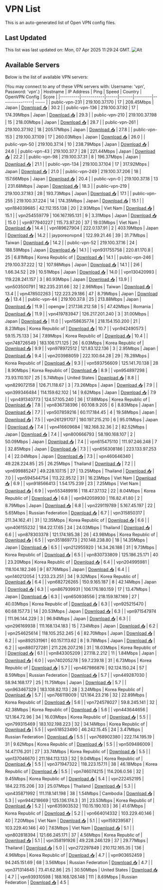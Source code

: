 # VPN List

This is an auto-generated list of Open VPN config files.

## Last Updated

This list was last updated on: Mon, 07 Apr 2025 11:29:24 GMT.
![Alt](https://repobeats.axiom.co/api/embed/186b98318ef1479477931607c1ad7d823f12451f.svg "Repobeats analytics image")

## Available Servers

Below is the list of available VPN servers:

(You may connect to any of these VPN servers with: Username: 'vpn', Password: 'vpn'.)
| Hostname | IP Address | Ping | Speed | Country | OpenVPN Config | Score |
|----------|------------|------|-------|---------|----------------| ----- |
| public-vpn-231 | 219.100.37.170 | 17 | 208.45Mbps | Japan | [Download 📥](./configs/server_0_JP.ovpn) | 30.2 |
| public-vpn-136 | 219.100.37.92 | 17 | 174.39Mbps | Japan | [Download 📥](./configs/server_1_JP.ovpn) | 29.3 |
| public-vpn-210 | 219.100.37.198 | 15 | 218.00Mbps | Japan | [Download 📥](./configs/server_2_JP.ovpn) | 28.7 |
| public-vpn-261 | 219.100.37.192 | 18 | 205.17Mbps | Japan | [Download 📥](./configs/server_3_JP.ovpn) | 27.8 |
| public-vpn-153 | 219.100.37.109 | 17 | 260.03Mbps | Japan | [Download 📥](./configs/server_4_JP.ovpn) | 26.0 |
| public-vpn-50 | 219.100.37.14 | 10 | 238.79Mbps | Japan | [Download 📥](./configs/server_5_JP.ovpn) | 24.6 |
| public-vpn-43 | 219.100.37.7 | 28 | 221.44Mbps | Japan | [Download 📥](./configs/server_6_JP.ovpn) | 22.2 |
| public-vpn-98 | 219.100.37.31 | 8 | 196.37Mbps | Japan | [Download 📥](./configs/server_7_JP.ovpn) | 21.1 |
| public-vpn-134 | 219.100.37.104 | 17 | 317.92Mbps | Japan | [Download 📥](./configs/server_8_JP.ovpn) | 21.0 |
| public-vpn-249 | 219.100.37.206 | 18 | 157.66Mbps | Japan | [Download 📥](./configs/server_9_JP.ovpn) | 20.4 |
| public-vpn-0 | 219.100.37.18 | 13 | 231.68Mbps | Japan | [Download 📥](./configs/server_10_JP.ovpn) | 18.3 |
| public-vpn-219 | 219.100.37.183 | 28 | 193.73Mbps | Japan | [Download 📥](./configs/server_11_JP.ovpn) | 17.1 |
| public-vpn-255 | 219.100.37.224 | 14 | 174.35Mbps | Japan | [Download 📥](./configs/server_12_JP.ovpn) | 15.1 |
| vpn184039685 | 42.112.155.138 | 20 | 2.93Mbps | Viet Nam | [Download 📥](./configs/server_13_VN.ovpn) | 15.1 |
| vpn254559779 | 106.167.195.131 | 9 | 3.31Mbps | Japan | [Download 📥](./configs/server_14_JP.ovpn) | 15.0 |
| vpn977940227 | 115.73.97.20 | 37 | 19.03Mbps | Viet Nam | [Download 📥](./configs/server_15_VN.ovpn) | 14.4 |
| vpn189627904 | 222.0.137.91 | 2 | 403.19Mbps | Japan | [Download 📥](./configs/server_16_JP.ovpn) | 14.2 |
| jayporeonvpn4 | 122.99.21.46 | 39 | 31.71Mbps | Taiwan | [Download 📥](./configs/server_17_TW.ovpn) | 14.2 |
| public-vpn-52 | 219.100.37.16 | 24 | 188.59Mbps | Japan | [Download 📥](./configs/server_18_JP.ovpn) | 14.1 |
| vpn931755758 | 220.81.170.8 | 25 | 6.81Mbps | Korea Republic of | [Download 📥](./configs/server_19_KR.ovpn) | 14.1 |
| public-vpn-246 | 219.100.37.222 | 12 | 107.98Mbps | Japan | [Download 📥](./configs/server_20_JP.ovpn) | 14.1 |
| 2i6 | 1.66.34.52 | 29 | 10.51Mbps | Japan | [Download 📥](./configs/server_21_JP.ovpn) | 14.0 |
| vpn130420993 | 119.228.241.157 | 3 | 80.93Mbps | Japan | [Download 📥](./configs/server_22_JP.ovpn) | 13.9 |
| vpn503500791 | 182.235.231.66 | 32 | 2.96Mbps | Taiwan | [Download 📥](./configs/server_23_TW.ovpn) | 13.4 |
| vpn478502263 | 122.223.29.186 | 47 | 8.79Mbps | Japan | [Download 📥](./configs/server_24_JP.ovpn) | 13.4 |
| public-vpn-44 | 219.100.37.8 | 25 | 213.88Mbps | Japan | [Download 📥](./configs/server_25_JP.ovpn) | 11.9 |
| opengw | 217.138.212.58 | 5 | 47.42Mbps | Romania | [Download 📥](./configs/server_26_RO.ovpn) | 11.9 |
| vpn419783947 | 126.217.201.240 | 3 | 31.00Mbps | Japan | [Download 📥](./configs/server_27_JP.ovpn) | 11.0 |
| vpn158635774 | 218.154.150.200 | 21 | 8.23Mbps | Korea Republic of | [Download 📥](./configs/server_28_KR.ovpn) | 10.7 |
| vpn942490573 | 59.15.75.133 | 34 | 7.89Mbps | Korea Republic of | [Download 📥](./configs/server_29_KR.ovpn) | 10.4 |
| vpn748726549 | 183.106.171.125 | 26 | 6.03Mbps | Korea Republic of | [Download 📥](./configs/server_30_KR.ovpn) | 9.9 |
| vpn978972512 | 121.83.122.136 | 3 | 2.95Mbps | Japan | [Download 📥](./configs/server_31_JP.ovpn) | 9.4 |
| vpn203988059 | 222.100.64.28 | 29 | 78.28Mbps | Korea Republic of | [Download 📥](./configs/server_32_KR.ovpn) | 9.3 |
| vpn593756609 | 125.141.70.138 | 28 | 8.90Mbps | Korea Republic of | [Download 📥](./configs/server_33_KR.ovpn) | 8.9 |
| vpn954897298 | 73.93.110.107 | 25 | 5.74Mbps | United States | [Download 📥](./configs/server_34_US.ovpn) | 8.8 |
| vpn829072158 | 126.71.118.67 | 3 | 73.26Mbps | Japan | [Download 📥](./configs/server_35_JP.ovpn) | 7.9 |
| vpn399346484 | 114.159.62.102 | 14 | 9.62Mbps | Japan | [Download 📥](./configs/server_36_JP.ovpn) | 7.9 |
| vpn491340773 | 124.57.105.240 | 36 | 17.88Mbps | Korea Republic of | [Download 📥](./configs/server_37_KR.ovpn) | 7.8 |
| vpn836738396 | 60.108.9.205 | 6 | 8.83Mbps | Japan | [Download 📥](./configs/server_38_JP.ovpn) | 7.7 |
| vpn507859216 | 60.117.184.45 | 4 | 19.58Mbps | Japan | [Download 📥](./configs/server_39_JP.ovpn) | 7.5 |
| vpn261291707 | 180.197.215.210 | 6 | 95.01Mbps | Japan | [Download 📥](./configs/server_40_JP.ovpn) | 7.4 |
| vpn416609684 | 182.168.32.36 | 2 | 82.52Mbps | Japan | [Download 📥](./configs/server_41_JP.ovpn) | 7.4 |
| vpn800666793 | 58.190.168.107 | 2 | 50.09Mbps | Japan | [Download 📥](./configs/server_42_JP.ovpn) | 7.4 |
| vpn615475110 | 111.97.246.248 | 7 | 32.85Mbps | Japan | [Download 📥](./configs/server_43_JP.ovpn) | 7.3 |
| vpn656308186 | 223.133.97.253 | 4 | 22.04Mbps | Japan | [Download 📥](./configs/server_44_JP.ovpn) | 7.3 |
| vpn460646340 | 49.228.224.85 | 25 | 26.25Mbps | Thailand | [Download 📥](./configs/server_45_TH.ovpn) | 7.2 |
| vpn699885247 | 49.228.107.15 | 27 | 13.25Mbps | Thailand | [Download 📥](./configs/server_46_TH.ovpn) | 7.0 |
| vpn594544754 | 113.22.95.12 | 31 | 16.23Mbps | Viet Nam | [Download 📥](./configs/server_47_VN.ovpn) | 6.9 |
| vpn918566413 | 1.54.175.239 | 23 | 7.25Mbps | Viet Nam | [Download 📥](./configs/server_48_VN.ovpn) | 6.9 |
| vpn553489916 | 118.47.37.132 | 22 | 8.04Mbps | Korea Republic of | [Download 📥](./configs/server_49_KR.ovpn) | 6.8 |
| vpn942059930 | 116.82.41.80 | 2 | 8.79Mbps | Japan | [Download 📥](./configs/server_50_JP.ovpn) | 6.8 |
| vpn229119789 | 5.167.45.197 | 22 | 5.65Mbps | Russian Federation | [Download 📥](./configs/server_51_RU.ovpn) | 6.7 |
| vpn315850317 | 211.34.162.41 | 31 | 12.35Mbps | Korea Republic of | [Download 📥](./configs/server_52_KR.ovpn) | 6.6 |
| vpn406155232 | 184.22.17.65 | 24 | 24.03Mbps | Thailand | [Download 📥](./configs/server_53_TH.ovpn) | 6.6 |
| vpn878303378 | 121.174.185.38 | 26 | 43.98Mbps | Korea Republic of | [Download 📥](./configs/server_54_KR.ovpn) | 6.5 |
| vpn351869773 | 210.148.238.80 | 18 | 14.35Mbps | Japan | [Download 📥](./configs/server_55_JP.ovpn) | 6.5 |
| vpn212955920 | 14.34.26.188 | 31 | 9.73Mbps | Korea Republic of | [Download 📥](./configs/server_56_KR.ovpn) | 6.5 |
| vpn830733809 | 125.186.25.171 | 40 | 23.20Mbps | Korea Republic of | [Download 📥](./configs/server_57_KR.ovpn) | 6.4 |
| vpn204995981 | 118.104.182.246 | 9 | 87.76Mbps | Japan | [Download 📥](./configs/server_58_JP.ovpn) | 6.4 |
| vpn140212054 | 1.233.23.251 | 34 | 9.32Mbps | Korea Republic of | [Download 📥](./configs/server_59_KR.ovpn) | 6.4 |
| vpn682726265 | 150.9.165.187 | 8 | 42.14Mbps | Japan | [Download 📥](./configs/server_60_JP.ovpn) | 6.3 |
| vpn867939931 | 106.176.180.159 | 17 | 13.47Mbps | Japan | [Download 📥](./configs/server_61_JP.ovpn) | 6.3 |
| vpn650938556 | 218.159.187.169 | 27 | 40.03Mbps | Korea Republic of | [Download 📥](./configs/server_62_KR.ovpn) | 6.3 |
| vpn925215470 | 60.68.157.73 | 14 | 20.53Mbps | Japan | [Download 📥](./configs/server_63_JP.ovpn) | 6.3 |
| vpn971547974 | 111.96.144.229 | 3 | 96.94Mbps | Japan | [Download 📥](./configs/server_64_JP.ovpn) | 6.3 |
| vpn296169938 | 111.168.134.183 | 15 | 7.34Mbps | Japan | [Download 📥](./configs/server_65_JP.ovpn) | 6.2 |
| vpn254625614 | 118.105.252.245 | 6 | 82.70Mbps | Japan | [Download 📥](./configs/server_66_JP.ovpn) | 6.2 |
| vpn892531961 | 60.157.113.62 | 8 | 9.78Mbps | Japan | [Download 📥](./configs/server_67_JP.ovpn) | 6.2 |
| vpn880727281 | 211.226.207.216 | 31 | 18.03Mbps | Korea Republic of | [Download 📥](./configs/server_68_KR.ovpn) | 6.1 |
| vpn843305209 | 27.118.2.212 | 11 | 1.84Mbps | Japan | [Download 📥](./configs/server_69_JP.ovpn) | 6.0 |
| vpn740205278 | 59.7.239.18 | 31 | 6.73Mbps | Korea Republic of | [Download 📥](./configs/server_70_KR.ovpn) | 5.7 |
| vpn467986876 | 92.124.150.24 | 57 | 8.59Mbps | Russian Federation | [Download 📥](./configs/server_71_RU.ovpn) | 5.7 |
| vpn449287030 | 58.94.168.177 | 25 | 11.75Mbps | Japan | [Download 📥](./configs/server_72_JP.ovpn) | 5.7 |
| vpn963467329 | 183.108.82.113 | 28 | 3.24Mbps | Korea Republic of | [Download 📥](./configs/server_73_KR.ovpn) | 5.7 |
| vpn766119009 | 121.164.23.216 | 32 | 22.89Mbps | Korea Republic of | [Download 📥](./configs/server_74_KR.ovpn) | 5.6 |
| vpn724578027 | 59.8.245.141 | 32 | 42.38Mbps | Korea Republic of | [Download 📥](./configs/server_75_KR.ovpn) | 5.6 |
| vpn443644656 | 121.164.72.96 | 34 | 16.03Mbps | Korea Republic of | [Download 📥](./configs/server_76_KR.ovpn) | 5.5 |
| vpn799315469 | 183.102.198.223 | 32 | 34.14Mbps | Korea Republic of | [Download 📥](./configs/server_77_KR.ovpn) | 5.5 |
| vpn518523490 | 46.242.15.45 | 24 | 3.47Mbps | Russian Federation | [Download 📥](./configs/server_78_RU.ovpn) | 5.5 |
| vpn768902380 | 222.114.195.19 | 31 | 9.62Mbps | Korea Republic of | [Download 📥](./configs/server_79_KR.ovpn) | 5.5 |
| vpn509486009 | 14.47.176.201 | 27 | 33.74Mbps | Korea Republic of | [Download 📥](./configs/server_80_KR.ovpn) | 5.5 |
| vpn137046670 | 211.184.113.133 | 32 | 9.04Mbps | Korea Republic of | [Download 📥](./configs/server_81_KR.ovpn) | 5.5 |
| vpn371947322 | 118.223.157.11 | 38 | 46.18Mbps | Korea Republic of | [Download 📥](./configs/server_82_KR.ovpn) | 5.5 |
| vpn746074215 | 114.206.0.56 | 32 | 9.45Mbps | Korea Republic of | [Download 📥](./configs/server_83_KR.ovpn) | 5.4 |
| vpn222452195 | 184.22.115.206 | 33 | 25.07Mbps | Thailand | [Download 📥](./configs/server_84_TH.ovpn) | 5.3 |
| vpn435871992 | 111.118.141.198 | 38 | 1.54Mbps | Cambodia | [Download 📥](./configs/server_85_KH.ovpn) | 5.3 |
| vpn944218669 | 125.136.174.3 | 31 | 23.53Mbps | Korea Republic of | [Download 📥](./configs/server_86_KR.ovpn) | 5.2 |
| vpn635903532 | 110.15.190.103 | 36 | 41.61Mbps | Korea Republic of | [Download 📥](./configs/server_87_KR.ovpn) | 5.2 |
| vpn664014332 | 103.229.40.146 | 40 | 7.20Mbps | Viet Nam | [Download 📥](./configs/server_88_VN.ovpn) | 5.1 |
| vpn159239587 | 103.229.40.146 | 40 | 7.63Mbps | Viet Nam | [Download 📥](./configs/server_89_VN.ovpn) | 5.1 |
| vpn802818394 | 121.66.245.171 | 37 | 4.56Mbps | Korea Republic of | [Download 📥](./configs/server_90_KR.ovpn) | 5.1 |
| vpn358191926 | 49.228.246.129 | 37 | 29.77Mbps | Thailand | [Download 📥](./configs/server_91_TH.ovpn) | 5.0 |
| vpn272297849 | 210.112.165.35 | 136 | 4.96Mbps | Korea Republic of | [Download 📥](./configs/server_92_KR.ovpn) | 4.7 |
| vpn903652459 | 94.245.151.69 | 68 | 3.56Mbps | Russian Federation | [Download 📥](./configs/server_93_RU.ovpn) | 4.7 |
| vpn371314645 | 73.41.62.86 | 25 | 30.50Mbps | United States | [Download 📥](./configs/server_94_US.ovpn) | 4.7 |
| vpn939310598 | 188.168.126.148 | 111 | 8.69Mbps | Russian Federation | [Download 📥](./configs/server_95_RU.ovpn) | 4.5 |
